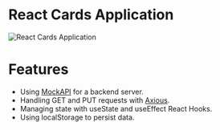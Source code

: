# React Cards Application
![React Cards Application](https://textbook.edu.goit.global/lms-career-homework/uk/img/image-1.jpg)

# Features
- Using [MockAPI](https://mockapi.io/) for a backend server.
- Handling GET and PUT requests with [Axious](https://axios-http.com/docs/intro).
- Managing state with useState and useEffect React Hooks.
- Using localStorage to persist data.